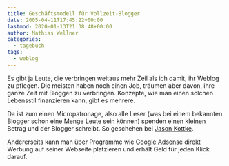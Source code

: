 ```yaml
---
title: Geschäftsmodell für Vollzeit-Blogger
date: 2005-04-11T17:45:22+00:00
lastmod: 2020-01-13T21:38:48+00:00
author: Mathias Wellner
categories:
  - tagebuch
tags:
  - weblog
---
```

Es gibt ja Leute, die verbringen weitaus mehr Zeil als ich damit, ihr Weblog zu pflegen. Die meisten haben noch einen Job, träumen aber davon, ihre ganze Zeit mit Bloggen zu verbringen. Konzepte, wie man einen solchen Lebensstil finanzieren kann, gibt es mehrere.

Da ist zum einen Micropatronage, also alle Leser (was bei einem bekannten Blogger schon eine Menge Leute sein können) spenden einen kleinen Betrag und der Blogger schreibt. So geschehen bei [Jason Kottke](http://www.kottke.org).

Andererseits kann man über Programme wie [Google Adsense](https://www.google.com/adsense) direkt Werbung auf seiner Webseite platzieren und erhält Geld für jeden Klick darauf.